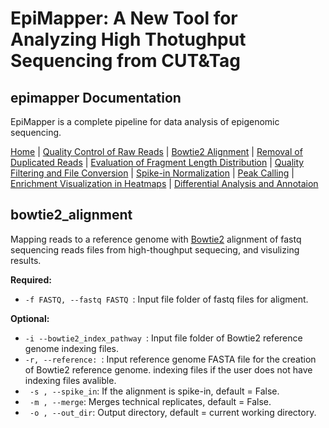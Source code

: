 # EpiMapper: A New Tool for Analyzing High Thotughput Sequencing from CUT&Tag
## epimapper Documentation

EpiMapper is a complete pipeline for data analysis of epigenomic sequencing.


[Home](README.md) | [Quality Control of Raw Reads](docs/fastqc.md) | [Bowtie2 Alignment](docs/bowtie2_alignment.md) | [Removal of Duplicated Reads](docs/remove_duplicates.md) | [Evaluation of Fragment Length Distribution](docs/fragment_length.md) | [Quality Filtering and File Conversion](docs/filtering.md) | [Spike-in Normalization](docs/spike_in_calibration.md) | [Peak Calling](docs/peak_calling.md) | [Enrichment Visualization in Heatmaps](docs/heatmaps.md) | [Differential Analysis and Annotaion](docs/differential_analysis.md)



## bowtie2_alignment

Mapping reads to a reference genome with [Bowtie2](https://bowtie-bio.sourceforge.net/bowtie2/index.shtml) alignment of fastq sequencing reads files from high-thoughput sequecing, and visulizing results.

<p><strong>Required:</strong></p>
<ul>
  <li><code>-f FASTQ, --fastq FASTQ </code>: Input file folder of fastq files for aligment.</li>

 
</ul>

<p><strong>Optional: </strong></p>
<ul>
   <li><code>-i --bowtie2_index_pathway </code>: Input file folder of Bowtie2 reference genome indexing files.</li>
   <li><code>-r, --reference: </code>: Input reference genome FASTA file for the creation of Bowtie2 reference genome. indexing files if the user does not have indexing files avalible.
  <li><code> -s , --spike_in</code>: If the alignment is spike-in, default = False. </li>
  <li><code> -m , --merge</code>: Merges technical replicates, default = False. </li>
  <li><code> -o , --out_dir</code>: Output directory, default = current working directory. </li>
</ul>
